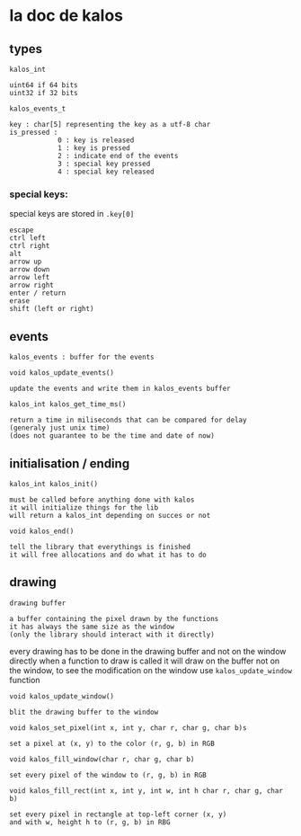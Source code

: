
# la doc de kalos

## types
`kalos_int`

	uint64 if 64 bits
	uint32 if 32 bits


`kalos_events_t`

	key : char[5] representing the key as a utf-8 char
	is_pressed : 
				0 : key is released
				1 : key is pressed
				2 : indicate end of the events
				3 : special key pressed
				4 : special key released

### special keys:
special keys are stored in `.key[0]`
```
escape
ctrl left
ctrl right
alt
arrow up
arrow down
arrow left
arrow right
enter / return
erase
shift (left or right)
```
## events
	kalos_events : buffer for the events


`void kalos_update_events()`

	update the events and write them in kalos_events buffer

`kalos_int kalos_get_time_ms()`

	return a time in miliseconds that can be compared for delay
	(generaly just unix time)
	(does not guarantee to be the time and date of now)

## initialisation / ending

`kalos_int kalos_init()`

	must be called before anything done with kalos
	it will initialize things for the lib
	will return a kalos_int depending on succes or not

`void kalos_end()`

	tell the library that everythings is finished
	it will free allocations and do what it has to do
## drawing 

`drawing buffer` 

	a buffer containing the pixel drawn by the functions
	it has always the same size as the window
	(only the library should interact with it directly)

every drawing has to be done in the drawing buffer and not on the window directly
when a function to draw is called it will draw on the buffer not on the window,
to see the modification on the window use `kalos_update_window` function


`void kalos_update_window()`

	blit the drawing buffer to the window


`void kalos_set_pixel(int x, int y, char r, char g, char b)s`

	set a pixel at (x, y) to the color (r, g, b) in RGB

`void kalos_fill_window(char r, char g, char b)`

	set every pixel of the window to (r, g, b) in RGB


`void kalos_fill_rect(int x, int y, int w, int h char r, char g, char b)`

	set every pixel in rectangle at top-left corner (x, y) 
	and with w, height h to (r, g, b) in RBG








